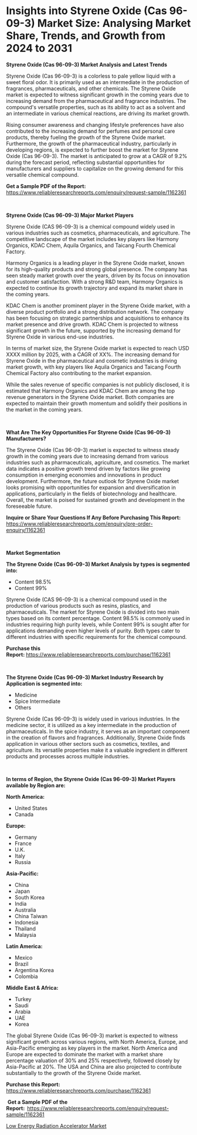<p><h1>Insights into Styrene Oxide (Cas 96-09-3) Market Size: Analysing Market Share, Trends, and Growth from 2024 to 2031</h1></p><p><strong>Styrene Oxide (Cas 96-09-3) Market Analysis and Latest Trends</strong></p>
<p><p>Styrene Oxide (Cas 96-09-3) is a colorless to pale yellow liquid with a sweet floral odor. It is primarily used as an intermediate in the production of fragrances, pharmaceuticals, and other chemicals. The Styrene Oxide market is expected to witness significant growth in the coming years due to increasing demand from the pharmaceutical and fragrance industries. The compound's versatile properties, such as its ability to act as a solvent and an intermediate in various chemical reactions, are driving its market growth.</p><p>Rising consumer awareness and changing lifestyle preferences have also contributed to the increasing demand for perfumes and personal care products, thereby fueling the growth of the Styrene Oxide market. Furthermore, the growth of the pharmaceutical industry, particularly in developing regions, is expected to further boost the market for Styrene Oxide (Cas 96-09-3). The market is anticipated to grow at a CAGR of 9.2% during the forecast period, reflecting substantial opportunities for manufacturers and suppliers to capitalize on the growing demand for this versatile chemical compound.</p></p>
<p><strong>Get a Sample PDF of the Report:&nbsp;</strong> <a href="https://www.reliableresearchreports.com/enquiry/request-sample/1162361">https://www.reliableresearchreports.com/enquiry/request-sample/1162361</a></p>
<p>&nbsp;</p>
<p><strong>Styrene Oxide (Cas 96-09-3) Major Market Players</strong></p>
<p><p>Styrene Oxide (CAS 96-09-3) is a chemical compound widely used in various industries such as cosmetics, pharmaceuticals, and agriculture. The competitive landscape of the market includes key players like Harmony Organics, KDAC Chem, Aquila Organics, and Taicang Fourth Chemical Factory.</p><p>Harmony Organics is a leading player in the Styrene Oxide market, known for its high-quality products and strong global presence. The company has seen steady market growth over the years, driven by its focus on innovation and customer satisfaction. With a strong R&D team, Harmony Organics is expected to continue its growth trajectory and expand its market share in the coming years.</p><p>KDAC Chem is another prominent player in the Styrene Oxide market, with a diverse product portfolio and a strong distribution network. The company has been focusing on strategic partnerships and acquisitions to enhance its market presence and drive growth. KDAC Chem is projected to witness significant growth in the future, supported by the increasing demand for Styrene Oxide in various end-use industries.</p><p>In terms of market size, the Styrene Oxide market is expected to reach USD XXXX million by 2025, with a CAGR of XX%. The increasing demand for Styrene Oxide in the pharmaceutical and cosmetic industries is driving market growth, with key players like Aquila Organics and Taicang Fourth Chemical Factory also contributing to the market expansion.</p><p>While the sales revenue of specific companies is not publicly disclosed, it is estimated that Harmony Organics and KDAC Chem are among the top revenue generators in the Styrene Oxide market. Both companies are expected to maintain their growth momentum and solidify their positions in the market in the coming years.</p></p>
<p>&nbsp;</p>
<p><strong>What Are The Key Opportunities For Styrene Oxide (Cas 96-09-3) Manufacturers?</strong></p>
<p><p>The Styrene Oxide (Cas 96-09-3) market is expected to witness steady growth in the coming years due to increasing demand from various industries such as pharmaceuticals, agriculture, and cosmetics. The market data indicates a positive growth trend driven by factors like growing consumption in emerging economies and innovations in product development. Furthermore, the future outlook for Styrene Oxide market looks promising with opportunities for expansion and diversification in applications, particularly in the fields of biotechnology and healthcare. Overall, the market is poised for sustained growth and development in the foreseeable future.</p></p>
<p><strong>Inquire or Share Your Questions If Any Before Purchasing This Report:</strong> <a href="https://www.reliableresearchreports.com/enquiry/pre-order-enquiry/1162361">https://www.reliableresearchreports.com/enquiry/pre-order-enquiry/1162361</a></p>
<p>&nbsp;</p>
<p><strong>Market Segmentation</strong></p>
<p><strong>The Styrene Oxide (Cas 96-09-3) Market Analysis by types is segmented into:</strong></p>
<p><ul><li>Content 98.5%</li><li>Content 99%</li></ul></p>
<p><p>Styrene Oxide (CAS 96-09-3) is a chemical compound used in the production of various products such as resins, plastics, and pharmaceuticals. The market for Styrene Oxide is divided into two main types based on its content percentage. Content 98.5% is commonly used in industries requiring high purity levels, while Content 99% is sought after for applications demanding even higher levels of purity. Both types cater to different industries with specific requirements for the chemical compound.</p></p>
<p><strong>Purchase this Report:&nbsp;</strong><a href="https://www.reliableresearchreports.com/purchase/1162361">https://www.reliableresearchreports.com/purchase/1162361</a></p>
<p>&nbsp;</p>
<p><strong>The Styrene Oxide (Cas 96-09-3) Market Industry Research by Application is segmented into:</strong></p>
<p><ul><li>Medicine</li><li>Spice Intermediate</li><li>Others</li></ul></p>
<p><p>Styrene Oxide (Cas 96-09-3) is widely used in various industries. In the medicine sector, it is utilized as a key intermediate in the production of pharmaceuticals. In the spice industry, it serves as an important component in the creation of flavors and fragrances. Additionally, Styrene Oxide finds application in various other sectors such as cosmetics, textiles, and agriculture. Its versatile properties make it a valuable ingredient in different products and processes across multiple industries.</p></p>
<p>&nbsp;</p>
<p><strong>In terms of Region, the Styrene Oxide (Cas 96-09-3) Market Players available by Region are:</strong></p>
<p>
    <p> <strong> North America: </strong>
        <ul>
            <li>United States</li>
            <li>Canada</li>
        </ul>
        </p> 
    <p> <strong> Europe: </strong>
        <ul>
            <li>Germany</li>
            <li>France</li>
            <li>U.K.</li>
            <li>Italy</li>
            <li>Russia</li>
        </ul>
        </p> 
    <p> <strong> Asia-Pacific: </strong>
        <ul>
            <li>China</li>
            <li>Japan</li>
            <li>South Korea</li>
            <li>India</li>
            <li>Australia</li>
            <li>China Taiwan</li>
            <li>Indonesia</li>
            <li>Thailand</li>
            <li>Malaysia</li>
        </ul>
        </p> 
    <p> <strong> Latin America: </strong>
        <ul>
            <li>Mexico</li>
            <li>Brazil</li>
            <li>Argentina Korea</li>
            <li>Colombia</li>
        </ul>
        </p> 
    <p> <strong> Middle East & Africa: </strong>
        <ul>
            <li>Turkey</li>
            <li>Saudi</li>
            <li>Arabia</li>
            <li>UAE</li>
            <li>Korea</li>
        </ul>
    </p>
    </p>
<p><p>The global Styrene Oxide (Cas 96-09-3) market is expected to witness significant growth across various regions, with North America, Europe, and Asia-Pacific emerging as key players in the market. North America and Europe are expected to dominate the market with a market share percentage valuation of 30% and 25% respectively, followed closely by Asia-Pacific at 20%. The USA and China are also projected to contribute substantially to the growth of the Styrene Oxide market.</p></p>
<p><strong>Purchase this Report: </strong><a href="https://www.reliableresearchreports.com/purchase/1162361">https://www.reliableresearchreports.com/purchase/1162361</a></p>
<p>&nbsp;<strong>Get a Sample PDF of the Report:&nbsp;&nbsp;</strong><a href="https://www.reliableresearchreports.com/enquiry/request-sample/1162361">https://www.reliableresearchreports.com/enquiry/request-sample/1162361</a></p>
<p><strong></strong></p>
<p><p><a href="https://meowing-lemming-dd3.notion.site/Global-Low-Energy-Radiation-Accelerator-Market-by-Types-Applications-and-Major-Players-with-Regio-15cf1372b66249a4a62c1d19389cf13a">Low Energy Radiation Accelerator Market</a></p></p>
